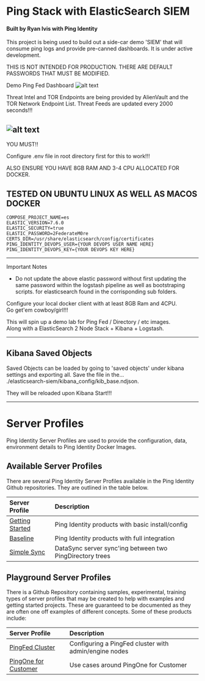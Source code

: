 # Ping Stack with ElasticSearch SIEM
#### Built by Ryan Ivis with Ping Identity

This project is being used to build out a side-car demo 'SIEM' that will consume ping logs and provide pre-canned dashboards. It is under active development.  

THIS IS NOT INTENDED FOR PRODUCTION. THERE ARE DEFAULT PASSWORDS THAT MUST BE MODIFIED.  


Demo Ping Fed Dashboard
![alt text](https://github.com/ryanivis/ping-devops-es-siem/blob/master/images/dashboard.png "PingFed Demo Dashboard")

 
Threat Intel and TOR Endpoints are being provided by AlienVault and the TOR Network Endpoint List.
Threat Feeds are updated every 2000 seconds!!!

![alt text](https://github.com/ryanivis/ping-devops-es-siem/blob/master/images/Architecture.png "Architecture Overview")
------------
YOU MUST!!

Configure .env file in root directory first for this to work!!!

ALSO ENSURE YOU HAVE 8GB RAM AND 3-4 CPU ALLOCATED FOR DOCKER.

TESTED ON UBUNTU LINUX AS WELL AS MACOS DOCKER
------------
`COMPOSE_PROJECT_NAME=es`   
`ELASTIC_VERSION=7.6.0`  
`ELASTIC_SECURITY=true`  
`ELASTIC_PASSWORD=2FederateM0re`  
`CERTS_DIR=/usr/share/elasticsearch/config/certificates`  
`PING_IDENTITY_DEVOPS_USER={YOUR DEVOPS USER NAME HERE}`  
`PING_IDENTITY_DEVOPS_KEY={YOUR DEVOPS KEY HERE}`  

------------

Important Notes
- Do not update the above elastic password without first updating the same password within the logstash pipeline as well as bootstraping scripts.   for elasticsearch found in the corrisponding sub folders.   


Configure your local docker client with at least 8GB Ram and 4CPU.  
Go get'em cowboy/girl!!!  

This will spin up a demo lab for Ping Fed / Directory / etc images.  
Along with a ElasticSearch 2 Node Stack + Kibana + Logstash.  

------------
## Kibana Saved Objects
Saved Objects can be loaded by going to 'saved objects' under kibana settings and exporting all. Save the file in the...  
./elasticsearch-siem/kibana_config/kib_base.ndjson.  

They will be reloaded upon Kibana Start!!!  

------------


# Server Profiles

Ping Identity Server Profiles are used to provide the configuration, data, environment details to Ping Identity Docker Images.

## Available Server Profiles

There are several Ping Identity Server Profiles available in the Ping Identity Github repositories. They are outlined in the table below.

| Server Profile | Description |
| :--- | :--- |
| [Getting Started](https://github.com/pingidentity/pingidentity-server-profiles/tree/master/getting-started) | Ping Identity products with basic install/config |
| [Baseline](https://github.com/pingidentity/pingidentity-server-profiles/tree/master/baseline) | Ping Identity products with full integration |
| [Simple Sync](https://github.com/pingidentity/pingidentity-server-profiles/tree/master/simple-sync) | DataSync server sync'ing between two PingDirectory trees |

## Playground Server Profiles

There is a Github Repository containing samples, experimental, training types of server profiles that may be created to help with examples and getting started projects. These are guaranteed to be documented as they are often one off examples of different concepts. Some of these products include:

| Server Profile | Description |
| :--- | :--- |
| [PingFed Cluster](https://github.com/pingidentity/server-profile-pingidentity-playground/tree/master/getting-started-pingfederate-cluster) | Configuring a PingFed cluster with admin/engine nodes |
| [PingOne for Customer](https://github.com/pingidentity/server-profile-pingidentity-playground/tree/master/pingone-cloud) | Use cases around PingOne for Customer |
